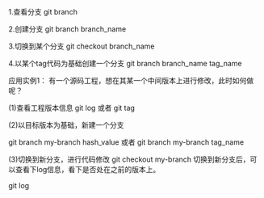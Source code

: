 1.查看分支
git  branch

2.创建分支
git branch branch_name

3.切换到某个分支
git  checkout  branch_name

4.以某个tag代码为基础创建一个分支
git branch branch_name tag_name


应用实例1：
有一个源码工程，想在其某一个中间版本上进行修改，此时如何做呢？

(1)查看工程版本信息
git log
或者
git tag

(2)以目标版本为基础，新建一个分支

git branch my-branch  hash_value
或者
git branch my-branch  tag_name

(3)切换到新分支，进行代码修改
git checkout my-branch
切换到新分支后，可以查看下log信息，看下是否处在之前的版本上。

git log
